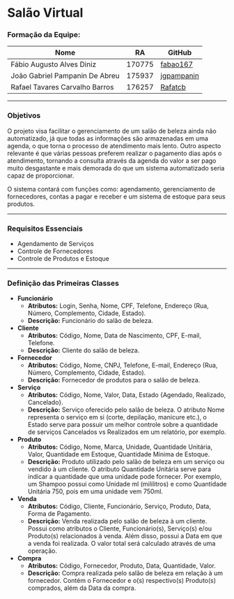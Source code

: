 # Salão Virtual
### Formação da Equipe:
| Nome | RA | GitHub |
| ------ | ------ | ------ |
| Fábio Augusto Alves Diniz | 170775 | [fabao167](https://github.com/fabao167) |
| João Gabriel Pampanin De Abreu | 175937 | [jgpampanin](https://github.com/jgpampanin) |
| Rafael Tavares Carvalho Barros | 176257 | [Rafatcb](https://github.com/Rafatcb) |
***
### Objetivos
O projeto visa facilitar o gerenciamento de um salão de beleza ainda não automatizado, já que todas as informações são armazenadas em uma agenda, o que torna o processo de atendimento mais lento. Outro aspecto relevante é que várias pessoas preferem realizar o pagamento dias após o atendimento, tornando a consulta através da agenda do valor a ser pago muito desgastante e mais demorada do que um sistema automatizado seria capaz de proporcionar.

O sistema contará com funções como: agendamento, gerenciamento de fornecedores, contas a pagar e receber e um sistema de estoque para seus produtos.
***
### Requisitos Essenciais
* Agendamento de Serviços
* Controle de Fornecedores
* Controle de Produtos e Estoque
***
### Definição das Primeiras Classes
* **Funcionário**
  * **Atributos:** Login, Senha, Nome, CPF, Telefone, Endereço (Rua, Número, Complemento, Cidade, Estado).
  * **Descrição:** Funcionário do salão de beleza.
* **Cliente**
  * **Atributos:** Código, Nome, Data de Nascimento, CPF, E-mail, Telefone.
  * **Descrição:** Cliente do salão de beleza.
* **Fornecedor**
  * **Atributos:** Código, Nome, CNPJ, Telefone, E-mail, Endereço (Rua, Número, Complemento, Cidade, Estado).
  * **Descrição:** Fornecedor de produtos para o salão de beleza.
* **Serviço**
  * **Atributos:** Código, Nome, Valor, Data, Estado {Agendado, Realizado, Cancelado}.
  * **Descrição:** Serviço oferecido pelo salão de beleza. O atributo Nome representa o serviço em si (corte, depilação, manicure etc.), o Estado serve para possuir um melhor controle sobre a quantidade de serviços Cancelados vs Realizados em um relatório, por exemplo.
* **Produto**
  * **Atributos:** Código, Nome, Marca, Unidade, Quantidade Unitária, Valor, Quantidade em Estoque, Quantidade Mínima de Estoque.
  * **Descrição:** Produto utilizado pelo salão de beleza em um serviço ou vendido à um cliente. O atributo Quantidade Unitária serve para indicar a quantidade que uma unidade pode fornecer. Por exemplo, um Shampoo possui como Unidade ml (mililitros) e como Quantidade Unitária 750, pois em uma unidade vem 750ml.
* **Venda**
  * **Atributos:** Código, Cliente, Funcionário, Serviço, Produto, Data, Forma de Pagamento.
  * **Descrição:** Venda realizada pelo salão de beleza à um cliente. Possui como atributos o Cliente, Funcionário(s), Serviço(s) e/ou Produto(s) relacionados à venda. Além disso, possui a Data em que a venda foi realizada. O valor total será calculado através de uma operação.
* **Compra**
  * **Atributos:** Código, Fornecedor, Produto, Data, Quantidade, Valor.
  * **Descrição:** Compra realizada pelo salão de beleza em relação à um fornecedor. Contém o Fornecedor e o(s) respectivo(s) Produto(s) comprados, além da Data da compra.

